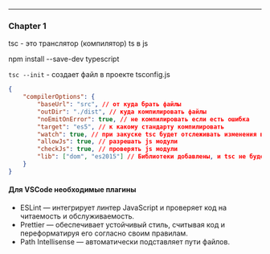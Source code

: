 ---

### Chapter 1

tsc - это транслятор (компилятор) ts в js

npm install --save-dev typescript

`tsc --init` - создает файл в проекте tsconfig.js

```json
{
    "compilerOptions": {
        "baseUrl": "src", // от куда брать файлы
        "outDir": "./dist", // куда компилировать файлы
        "noEmitOnError": true, // не компилировать если есть ошибка
        "target": "es5", // к какому стандарту компилировать
        "watch": true, // при закуске tsc будет отслеживать изменения в ts файлах и при изминении их перекомпилировать в js
        "allowJs": true, // разрешать js модули
        "checkJs": true, // проверять js модули
        "lib": ["dom", "es2015"] // Библиотеки добавлены, и tsc не будет ругаться на неизвестные API вроде console()
    }
}
```

#### Для VSCode необходимые плагины

-   ESLint — интегрирует линтер JavaScript и проверяет код на читаемость и обслуживаемость.
-   Prettier — обеспечивает устойчивый стиль, считывая код и переформатируя его согласно своим правилам.
-   Path Intellisense — автоматически подставляет пути файлов.
